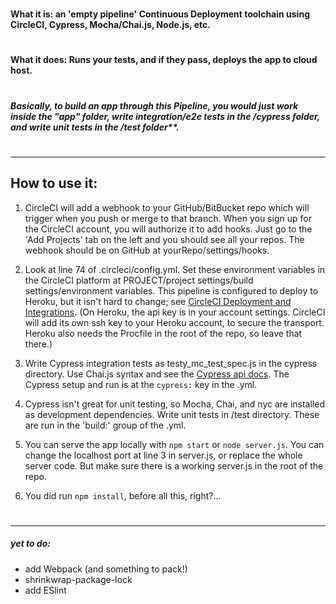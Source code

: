 
#
#
#### What it is: an 'empty pipeline' Continuous Deployment toolchain using CircleCI, Cypress, Mocha/Chai.js, Node.js, etc.
#
#### What it does: Runs your tests, and if they pass, deploys the app to cloud host.
#
##### Basically, to build an app through this Pipeline, you would just work inside the "app" folder, write integration/e2e tests in the /cypress folder, and write unit tests in the /test folder**.
#
#
---
## How to use it:
1. CircleCI will add a webhook to your GitHub/BitBucket repo which will trigger when you push or merge to that branch. When you sign up for the CircleCI account, you will authorize it to add hooks. Just go to the 'Add Projects' tab on the left and you should see all your repos. The webhook should be on GitHub at yourRepo/settings/hooks.

2. Look at line 74 of .circleci/config.yml. Set these environment variables in the CircleCI platform at PROJECT/project settings/build settings/environment variables. This pipeline is configured to deploy to Heroku, but it isn't hard to change; see [CircleCI Deployment and Integrations](https://circleci.com/docs/2.0/deployment-integrations/). (On Heroku, the api key is in your account settings. CircleCI will add its own ssh key to your Heroku account, to secure the transport. Heroku also needs the Procfile in the root of the repo, so leave that there.) 

3. Write Cypress integration tests as testy_mc_test_spec.js in the cypress directory. Use Chai.js syntax and see the [Cypress api docs](https://docs.cypress.io/api/api/table-of-contents.html). The Cypress setup and run is at the `cypress:` key in the .yml.

4. Cypress  isn't great for unit testing, so Mocha, Chai, and nyc are installed as development dependencies. Write unit tests in /test directory. These are run in the 'build:' group of the .yml.

5. You can serve the app locally with `npm start` or `node server.js`. You can change the localhost port at line 3 in server.js, or replace the whole server code. But make sure there is a working server.js in the root of the repo.

0. You did run `npm install`, before all this, right?...
#
---

  
##### yet to do:
* add Webpack (and something to pack!)
* shrinkwrap-package-lock
* add ESlint